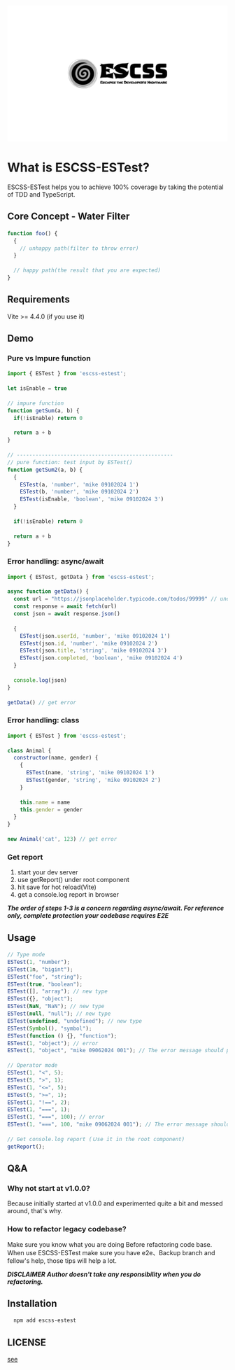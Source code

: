 ![logo](./src/assets/logo.png)

# What is ESCSS-ESTest?

ESCSS-ESTest helps you to achieve 100% coverage by taking the potential of TDD and TypeScript.

## Core Concept - Water Filter

```js
function foo() {
  {
    // unhappy path(filter to throw error)
  }

  // happy path(the result that you are expected)
}
```

## Requirements

Vite >= 4.4.0 (if you use it)

## Demo
### Pure vs Impure function

```js
import { ESTest } from 'escss-estest';

let isEnable = true

// impure function
function getSum(a, b) {
  if(!isEnable) return 0

  return a + b
}

// --------------------------------------------------
// pure function: test input by ESTest()
function getSum2(a, b) {
  {
    ESTest(a, 'number', 'mike 09102024 1')
    ESTest(b, 'number', 'mike 09102024 2')
    ESTest(isEnable, 'boolean', 'mike 09102024 3')
  }

  if(!isEnable) return 0

  return a + b
}
```

### Error handling: async/await
```js
import { ESTest, getData } from 'escss-estest';

async function getData() {
  const url = "https://jsonplaceholder.typicode.com/todos/99999" // undefined api
  const response = await fetch(url)
  const json = await response.json()

  {
    ESTest(json.userId, 'number', 'mike 09102024 1')
    ESTest(json.id, 'number', 'mike 09102024 2')
    ESTest(json.title, 'string', 'mike 09102024 3')
    ESTest(json.completed, 'boolean', 'mike 09102024 4')
  }

  console.log(json)
}

getData() // get error
```

### Error handling: class

```js
import { ESTest } from 'escss-estest';

class Animal {
  constructor(name, gender) {
    {
      ESTest(name, 'string', 'mike 09102024 1')
      ESTest(gender, 'string', 'mike 09102024 2')
    }

    this.name = name
    this.gender = gender
  }
}

new Animal('cat', 123) // get error
```

### Get report

1. start your dev server
2. use getReport() under root component
3. hit save for hot reload(Vite)
4. get a console.log report in browser

**_The order of steps 1-3 is a concern regarding async/await. For reference only, complete protection your codebase requires E2E_**

## Usage

```js
// Type mode
ESTest(1, "number");
ESTest(1n, "bigint");
ESTest("foo", "string");
ESTest(true, "boolean");
ESTest([], "array"); // new type
ESTest({}, "object");
ESTest(NaN, "NaN"); // new type
ESTest(null, "null"); // new type
ESTest(undefined, "undefined"); // new type
ESTest(Symbol(), "symbol");
ESTest(function () {}, "function");
ESTest(1, "object"); // error
ESTest(1, "object", "mike 09062024 001"); // The error message should provide a unique ID for troubleshooting

// Operator mode
ESTest(1, "<", 5);
ESTest(5, ">", 1);
ESTest(1, "<=", 5);
ESTest(5, ">=", 1);
ESTest(1, "!==", 2);
ESTest(1, "===", 1);
ESTest(1, "===", 100); // error
ESTest(1, "===", 100, "mike 09062024 001"); // The error message should provide a unique ID for troubleshooting

// Get console.log report (Ｕse it in the root component)
getReport();
```

## Q&A
### Why not start at v1.0.0?

Because initially started at v1.0.0 and experimented quite a bit and messed around, that's why.

### How to refactor legacy codebase?
Make sure you know what you are doing Before refactoring code base. When use ESCSS-ESTest make sure you have e2e、Backup branch and fellow's help, those tips will help a lot.

***DISCLAIMER***
***Author doesn't take any responsibility when you do refactoring.***
## Installation

```bash
  npm add escss-estest
```

## LICENSE
[see](https://github.com/ESCSS-labs/ESCSS-ESTest?tab=License-1-ov-file)